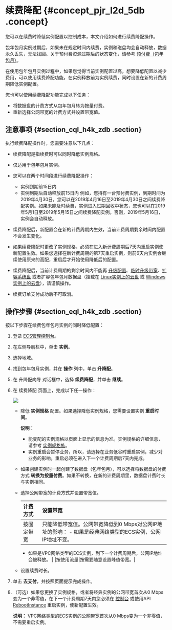 # 续费降配 {#concept_pjr_l2d_5db .concept}

您可以在续费时降低实例配置以控制成本，本文介绍如何进行续费降配操作。

包年包月实例过期后，如果未在规定时间内续费，实例和磁盘均会自动释放，数据永久丢失，无法找回。关于预付费资源过期后的状态变化，请参考 [预付费（包年包月）](cn.zh-CN/产品定价/预付费（包年包月）.md#)。

在使用包年包月实例过程中，如果您觉得当前实例配置过高，想要降低配置以减少费用，可以使用续费降配功能，在实例释放前为实例续费，同时设置在新的计费周期降低实例配置。

您也可以使用续费降配功能完成以下任务：

-   将数据盘的计费方式从包年包月转为按量付费。
-   重新选择公网带宽的计费方式并设置带宽值。

## 注意事项 {#section_cql_h4k_zdb .section}

执行续费降配操作时，您需要注意以下几点：

-   续费降配是指续费时可以同时降低实例规格。
-   仅适用于包年包月实例。
-   您可以在两个时间段进行续费降配操作：

    -   实例到期前15日内
    -   实例到期后自动释放前15日内
    例如，您持有一台预付费实例，到期时间为2019年4月30日，您可以在2019年4月16日至2019年4月30日之间续费降配实例。如果未能及时续费，实例进入过期回收中状态，您也可以在2019年5月1日至2019年5月15日之间续费降配实例。否则，2019年5月16日，实例会自动释放。

-   续费降配后，新配置会在新的计费周期内生效，当前计费周期剩余时间内配置不会发生变化。
-   如果续费降配时更改了实例规格，必须在进入新计费周期后7天内重启实例使新配置生效。如果您选择在新计费周期的第7天重启实例，则前6天内实例会继续使用原来的高配，重启后才开始使用降低后的配置。
-   续费降配后，当前计费周期的剩余时间内不能再 [升级配置](../../../../cn.zh-CN/实例/升降配实例/升配预付费实例/预付费实例升级配置.md#)、[临时升级带宽](../../../../cn.zh-CN/实例/升降配实例/升配预付费实例/预付费实例临时升级带宽.md#)、[扩容系统盘](../../../../cn.zh-CN/块存储/云盘/扩容云盘/离线扩容云盘.md#) 或者扩容包年包月数据盘（挂载在 [Linux实例上的云盘](../../../../cn.zh-CN/块存储/云盘/扩容云盘/扩展文件系统_Linux数据盘.md#) 或 [Windows实例上的云盘](../../../../cn.zh-CN/块存储/云盘/扩容云盘/扩展文件系统_Windows.md#)），请谨慎操作。
-   续费订单支付成功后不可取消。

## 操作步骤 {#section_eql_h4k_zdb .section}

按以下步骤在续费包年包月实例的同时降低配置：

1.  登录 [ECS管理控制台](https://ecs.console.aliyun.com/#/home)。
2.  在左侧导航栏中，单击 **实例**。
3.  选择地域。
4.  找到包年包月实例，并在 **操作** 列中，单击 **升降配**。
5.  在 升降配向导 对话框中，选择 **续费降配**，并单击 **继续**。
6.  在 续费降配 页面上，完成以下任一操作：

    ![](http://static-aliyun-doc.oss-cn-hangzhou.aliyuncs.com/assets/img/9593/15561707425607_zh-CN.png)

    -   降低 **实例规格** 配置。如果选择降低实例规格，您需要设置实例 **重启时间**。

        **说明：** 

        -   能变配的实例规格以页面上显示的信息为准。实例规格的详细信息，请参考 [实例规格族](../../../../cn.zh-CN/实例/实例规格族.md#)。
        -   实例重启会暂停业务，所以，请选择在业务低谷时重启实例，减少对业务的影响。重启必须在进入下一个计费周期后7天内完成。
    -   如果创建实例时一起创建了数据盘（包年包月），可以选择将数据盘的付费方式 **转换为按量付费**。如果不转换，在新的计费周期里，数据盘计费时长与实例相同。
    -   选择公网带宽的计费方式并设置带宽值。

        |计费方式|设置带宽|
        |:---|:---|
        |按固定带宽|只能降低带宽值。公网带宽降低到0 Mbps对公网IP地址的影响：         -   如果是经典网络类型的ECS实例，公网IP地址不变。
        -   如果是VPC网络类型的ECS实例，到下一个计费周期后，公网IP地址会被释放。
 |
        |按使用流量|按需要随意设置峰值带宽。|

    -   设置续费时长。
7.  单击 **去支付**，并按照页面提示完成操作。
8.  （可选）如果您更换了实例规格，或者将经典实例的公网带宽首次从0 Mbps变为一个非零值，在下一个计费周期7天内您必须在 [控制台](../../../../cn.zh-CN/实例/管理实例/重启实例.md#) 或使用API [RebootInstance](../../../../cn.zh-CN/API参考/实例/RebootInstance.md#) 重启实例，使新配置生效。

    **说明：** VPC网络类型的ECS实例的公网带宽首次从0 Mbps变为一个非零值，不需要重启实例。


